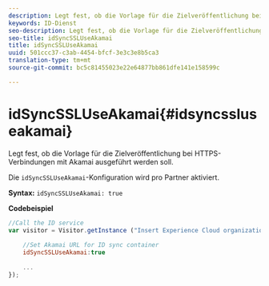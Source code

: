 ```yaml
---
description: Legt fest, ob die Vorlage für die Zielveröffentlichung bei HTTPS-Verbindungen mit Akamai ausgeführt werden soll.
keywords: ID-Dienst
seo-description: Legt fest, ob die Vorlage für die Zielveröffentlichung bei HTTPS-Verbindungen mit Akamai ausgeführt werden soll.
seo-title: idSyncSSLUseAkamai
title: idSyncSSLUseAkamai
uuid: 501ccc37-c3ab-4454-bfcf-3e3c3e8b5ca3
translation-type: tm+mt
source-git-commit: bc5c81455023e22e64877bb861dfe141e158599c

---
```



# idSyncSSLUseAkamai{#idsyncssluseakamai}

Legt fest, ob die Vorlage für die Zielveröffentlichung bei HTTPS-Verbindungen mit Akamai ausgeführt werden soll.

Die `idSyncSSLUseAkamai`-Konfiguration wird pro Partner aktiviert.

**Syntax:** `idSyncSSLUseAkamai: true`

**Codebeispiel**

```js
//Call the ID service 
var visitor = Visitor.getInstance ("Insert Experience Cloud organization ID here",{ 
 
    //Set Akamai URL for ID sync container 
    idSyncSSLUseAkamai:true 
 
    ... 
});
```


